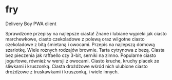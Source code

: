 # fry
Delivery Boy PWA client

Sprawdzone przepisy na najlepsze ciasta! Znane i lubiane wypieki jak ciasto marchewkowe, ciasto czekoladowe z polewą oraz wilgotne ciasto czekoladowe z bitą śmietaną i owocami. Przepis na najlepszą domową szarlotkę. Wiele rożnych rodzajów brownie. Tarta cytrynowa z bezą. Ciasta bez pieczenia jak raffaello czy 3-bit, serniki na zimno. Popularne ciasto jogurtowe, również w wersji z owocami. Ciasto kruche, kruchy placek ze śliwkami i kruszonką. Ciasta drożdżowe wśród nich ulubione ciasto drożdżowe z truskawkami i kruszonką, i wiele innych.

